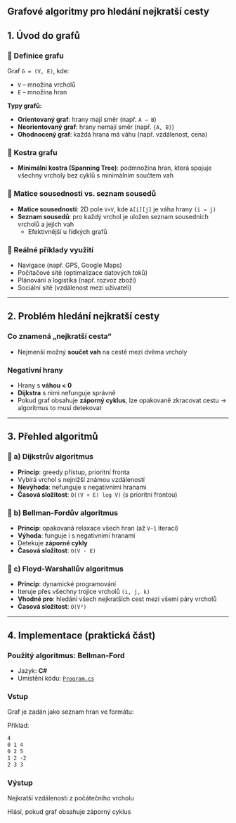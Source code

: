 Grafové algoritmy pro hledání nejkratší cesty
---

## 1. Úvod do grafů

### 🔹 Definice grafu
Graf `G = (V, E)`, kde:
- `V` – množina vrcholů
- `E` – množina hran

**Typy grafů:**
- **Orientovaný graf**: hrany mají směr (např. `A → B`)
- **Neorientovaný graf**: hrany nemají směr (např. `{A, B}`)
- **Ohodnocený graf**: každá hrana má váhu (např. vzdálenost, cena)

### 🔹 Kostra grafu
- **Minimální kostra (Spanning Tree)**: podmnožina hran, která spojuje všechny vrcholy bez cyklů s minimálním součtem vah

### 🔹 Matice sousednosti vs. seznam sousedů
- **Matice sousednosti**: 2D pole `V×V`, kde `A[i][j]` je váha hrany `(i → j)`
- **Seznam sousedů**: pro každý vrchol je uložen seznam sousedních vrcholů a jejich vah
  - Efektivnější u řídkých grafů

### 🔹 Reálné příklady využití
- Navigace (např. GPS, Google Maps)
- Počítačové sítě (optimalizace datových toků)
- Plánování a logistika (např. rozvoz zboží)
- Sociální sítě (vzdálenost mezi uživateli)

---

## 2. Problém hledání nejkratší cesty

###  Co znamená „nejkratší cesta“
- Nejmenší možný **součet vah** na cestě mezi dvěma vrcholy

###  Negativní hrany
- Hrany s **váhou < 0**
- **Dijkstra** s nimi nefunguje správně
- Pokud graf obsahuje **záporný cyklus**, lze opakovaně zkracovat cestu → algoritmus to musí detekovat

---

## 3. Přehled algoritmů

### 🔸 a) Dijkstrův algoritmus
- **Princip**: greedy přístup, prioritní fronta
- Vybírá vrchol s nejnižší známou vzdáleností
- **Nevýhoda**: nefunguje s negativními hranami
- **Časová složitost**: `O((V + E) log V)` (s prioritní frontou)

### 🔸 b) Bellman-Fordův algoritmus
- **Princip**: opakovaná relaxace všech hran (až `V−1` iterací)
- **Výhoda**: funguje i s negativními hranami
- Detekuje **záporné cykly**
- **Časová složitost**: `O(V · E)`

### 🔸 c) Floyd-Warshallův algoritmus
- **Princip**: dynamické programování
- Iteruje přes všechny trojice vrcholů `(i, j, k)`
- **Vhodné pro**: hledání všech nejkratších cest mezi všemi páry vrcholů
- **Časová složitost**: `O(V³)`

---

## 4. Implementace (praktická část)

###  Použitý algoritmus: Bellman-Ford  
- Jazyk: **C#**
- Umístění kódu: [`Program.cs`](./Program.cs)

###  Vstup
Graf je zadán jako seznam hran ve formátu:

Příklad:
```txt
4
0 1 4
0 2 5
1 2 -2
2 3 3
```
###  Výstup
Nejkratší vzdálenosti z počátečního vrcholu

Hlásí, pokud graf obsahuje záporný cyklus
